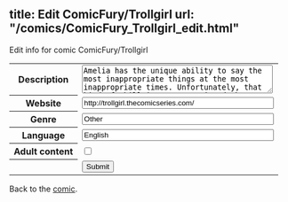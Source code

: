 title: Edit ComicFury/Trollgirl
url: "/comics/ComicFury_Trollgirl_edit.html"
---
Edit info for comic ComicFury/Trollgirl

<form name="comic" action="http://gaepostmail.appspot.com/comic/" method="post">
<table class="comicinfo">
<tr>
<th>Description</th><td><textarea name="description" cols="40" rows="3">Amelia has the unique ability to say the most inappropriate things at the most inappropriate times. Unfortunately, that kind of skill is not appreciated when your job is to keep people from killing themselves...</textarea></td>
</tr>
<tr>
<th>Website</th><td><input type="text" name="url" value="http://trollgirl.thecomicseries.com/" size="40"/></td>
</tr>
<tr>
<th>Genre</th><td><input type="text" name="genre" value="Other" size="40"/></td>
</tr>
<tr>
<th>Language</th><td><input type="text" name="language" value="English" size="40"/></td>
</tr>
<tr>
<th>Adult content</th><td><input type="checkbox" name="adult" value="adult" /></td>
</tr>
<tr>
<th></th><td>
<input type="hidden" name="comic" value="ComicFury_Trollgirl" />
<input type="submit" name="submit" value="Submit" />
</td>
</tr>
</table>
</form>

Back to the [comic](ComicFury_Trollgirl.html).
